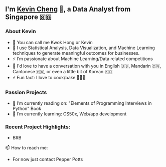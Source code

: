 ## I'm [Kevin Cheng][linkedin] 👋, a Data Analyst from Singapore 🇸🇬

### About Kevin
- 😬 You can call me Kwok Hong or Kevin 
- 🚀  I use Statistical Analysis, Data Visualization, and Machine Learning techniques to generate meaningful outcomes for businesses.
- ⚡  I’m passionate about Machine Learning/Data related competitions
- 💬  I'd love to have a conversation with you in English 🇺🇸, Mandarin 🇨🇳, Cantonese 🇭🇰, or even a little bit of Korean 🇰🇷
- ⚡ Fun fact: I love to cook/bake 🍜🥘🍪


### Passion Projects
- 🔭 I’m currently reading on: "Elements of Programming Interviews in Python" Book
- 🌱 I’m currently learning: CS50x, Web/app development 


### Recent Project Highlights:
- BRB


📫 How to reach me:
- For now just contact Pepper Potts


[linkedin]: https://www.linkedin.com/in/chengkh/
